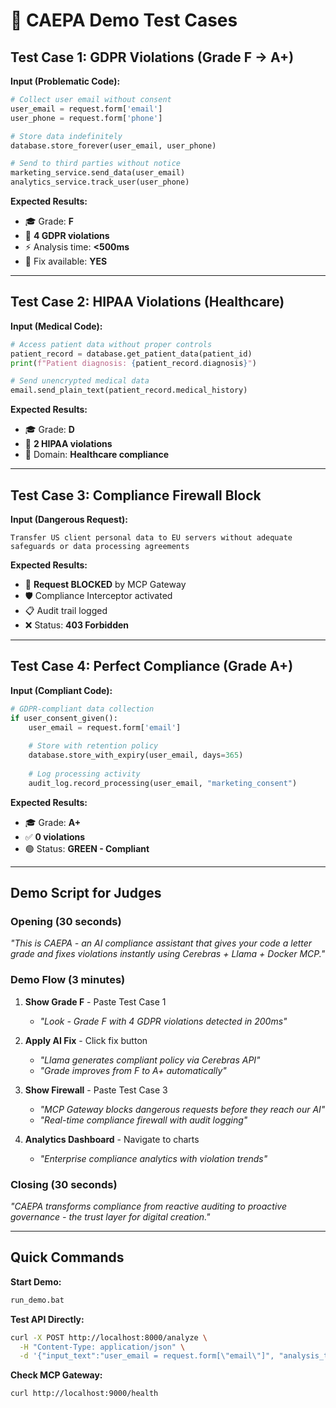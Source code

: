 # 🎯 CAEPA Demo Test Cases

## Test Case 1: GDPR Violations (Grade F → A+)

**Input (Problematic Code):**
```python
# Collect user email without consent
user_email = request.form['email']
user_phone = request.form['phone']

# Store data indefinitely
database.store_forever(user_email, user_phone)

# Send to third parties without notice
marketing_service.send_data(user_email)
analytics_service.track_user(user_phone)
```

**Expected Results:**
- 🎓 Grade: **F**
- 🚨 **4 GDPR violations**
- ⚡ Analysis time: **<500ms**
- 🔧 Fix available: **YES**

---

## Test Case 2: HIPAA Violations (Healthcare)

**Input (Medical Code):**
```python
# Access patient data without proper controls
patient_record = database.get_patient_data(patient_id)
print(f"Patient diagnosis: {patient_record.diagnosis}")

# Send unencrypted medical data
email.send_plain_text(patient_record.medical_history)
```

**Expected Results:**
- 🎓 Grade: **D**
- 🚨 **2 HIPAA violations**
- 🏥 Domain: **Healthcare compliance**

---

## Test Case 3: Compliance Firewall Block

**Input (Dangerous Request):**
```
Transfer US client personal data to EU servers without adequate safeguards or data processing agreements
```

**Expected Results:**
- 🚫 **Request BLOCKED** by MCP Gateway
- 🛡️ Compliance Interceptor activated
- 📋 Audit trail logged
- ❌ Status: **403 Forbidden**

---

## Test Case 4: Perfect Compliance (Grade A+)

**Input (Compliant Code):**
```python
# GDPR-compliant data collection
if user_consent_given():
    user_email = request.form['email']
    
    # Store with retention policy
    database.store_with_expiry(user_email, days=365)
    
    # Log processing activity
    audit_log.record_processing(user_email, "marketing_consent")
```

**Expected Results:**
- 🎓 Grade: **A+**
- ✅ **0 violations**
- 🟢 Status: **GREEN - Compliant**

---

## Demo Script for Judges

### Opening (30 seconds)
*"This is CAEPA - an AI compliance assistant that gives your code a letter grade and fixes violations instantly using Cerebras + Llama + Docker MCP."*

### Demo Flow (3 minutes)

1. **Show Grade F** - Paste Test Case 1
   - *"Look - Grade F with 4 GDPR violations detected in 200ms"*

2. **Apply AI Fix** - Click fix button
   - *"Llama generates compliant policy via Cerebras API"*
   - *"Grade improves from F to A+ automatically"*

3. **Show Firewall** - Paste Test Case 3
   - *"MCP Gateway blocks dangerous requests before they reach our AI"*
   - *"Real-time compliance firewall with audit logging"*

4. **Analytics Dashboard** - Navigate to charts
   - *"Enterprise compliance analytics with violation trends"*

### Closing (30 seconds)
*"CAEPA transforms compliance from reactive auditing to proactive governance - the trust layer for digital creation."*

---

## Quick Commands

**Start Demo:**
```bash
run_demo.bat
```

**Test API Directly:**
```bash
curl -X POST http://localhost:8000/analyze \
  -H "Content-Type: application/json" \
  -d '{"input_text":"user_email = request.form[\"email\"]", "analysis_type":"gdpr"}'
```

**Check MCP Gateway:**
```bash
curl http://localhost:9000/health
```